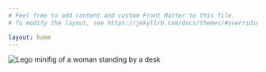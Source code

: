 ```yaml
---
# Feel free to add content and custom Front Matter to this file.
# To modify the layout, see https://jekyllrb.com/docs/themes/#overriding-theme-defaults

layout: home
---
```

![Lego minifig of a woman standing by a desk](/tanyaselvog.github.io/assets/legoMe.jpg)